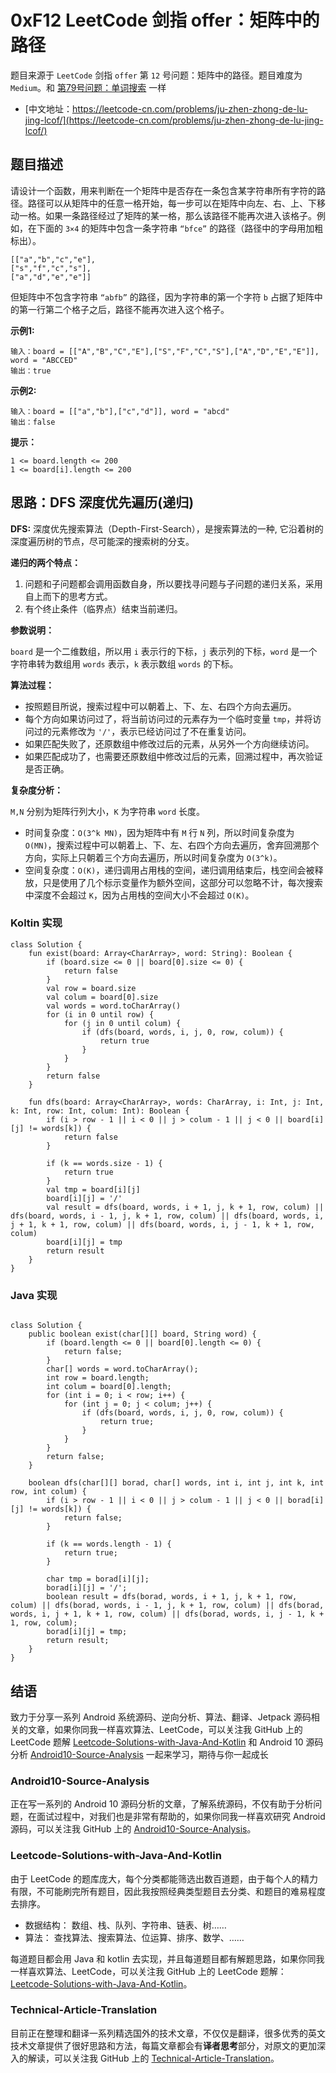 # 0xF12 LeetCode 剑指 offer：矩阵中的路径

题目来源于 `LeetCode` 剑指 `offer` 第 `12` 号问题：矩阵中的路径。题目难度为 `Medium`。和 [第79号问题：单词搜索](https://leetcode-cn.com/problems/word-search/) 一样

* [中文地址：https://leetcode-cn.com/problems/ju-zhen-zhong-de-lu-jing-lcof/](https://leetcode-cn.com/problems/ju-zhen-zhong-de-lu-jing-lcof/)

## 题目描述

请设计一个函数，用来判断在一个矩阵中是否存在一条包含某字符串所有字符的路径。路径可以从矩阵中的任意一格开始，每一步可以在矩阵中向左、右、上、下移动一格。如果一条路径经过了矩阵的某一格，那么该路径不能再次进入该格子。例如，在下面的 `3×4` 的矩阵中包含一条字符串 `“bfce”` 的路径（路径中的字母用加粗标出）。

```
[["a","b","c","e"],
["s","f","c","s"],
["a","d","e","e"]]
```

但矩阵中不包含字符串 `“abfb”` 的路径，因为字符串的第一个字符 `b` 占据了矩阵中的第一行第二个格子之后，路径不能再次进入这个格子。

**示例1:**

```
输入：board = [["A","B","C","E"],["S","F","C","S"],["A","D","E","E"]], word = "ABCCED"
输出：true
```

**示例2:**

```
输入：board = [["a","b"],["c","d"]], word = "abcd"
输出：false
```

**提示：**

```
1 <= board.length <= 200
1 <= board[i].length <= 200
```

## 思路：DFS 深度优先遍历(递归)

**DFS:** 深度优先搜索算法（Depth-First-Search），是搜索算法的一种, 它沿着树的深度遍历树的节点，尽可能深的搜索树的分支。

**递归的两个特点：**

1. 问题和子问题都会调用函数自身，所以要找寻问题与子问题的递归关系，采用自上而下的思考方式。
2. 有个终止条件（临界点）结束当前递归。

**参数说明：**

`board` 是一个二维数组，所以用 `i` 表示行的下标，`j` 表示列的下标，`word` 是一个字符串转为数组用 `words` 表示，`k` 表示数组 `words` 的下标。

**算法过程：**

* 按照题目所说，搜索过程中可以朝着上、下、左、右四个方向去遍历。
* 每个方向如果访问过了，将当前访问过的元素存为一个临时变量 `tmp`，并将访问过的元素修改为 `'/'`，表示已经访问过了不在重复访问。
* 如果匹配失败了，还原数组中修改过后的元素，从另外一个方向继续访问。
* 如果匹配成功了，也需要还原数组中修改过后的元素，回溯过程中，再次验证是否正确。
    
**复杂度分析：**

`M,N` 分别为矩阵行列大小，`K` 为字符串 `word` 长度。

* 时间复杂度：`O(3^k MN)`，因为矩阵中有 `M` 行 `N` 列，所以时间复杂度为 `O(MN)`，搜索过程中可以朝着上、下、左、右四个方向去遍历，舍弃回溯那个方向，实际上只朝着三个方向去遍历，所以时间复杂度为 `O(3^k)`。
* 空间复杂度：`O(K)`，递归调用占用栈的空间，递归调用结束后，栈空间会被释放，只是使用了几个标示变量作为额外空间，这部分可以忽略不计，每次搜索中深度不会超过 `K`，因为占用栈的空间大小不会超过 `O(K)`。

### Koltin 实现

```
class Solution {
    fun exist(board: Array<CharArray>, word: String): Boolean {
        if (board.size <= 0 || board[0].size <= 0) {
            return false
        }
        val row = board.size
        val colum = board[0].size
        val words = word.toCharArray()
        for (i in 0 until row) {
            for (j in 0 until colum) {
                if (dfs(board, words, i, j, 0, row, colum)) {
                    return true
                }
            }
        }
        return false
    }

    fun dfs(board: Array<CharArray>, words: CharArray, i: Int, j: Int, k: Int, row: Int, colum: Int): Boolean {
        if (i > row - 1 || i < 0 || j > colum - 1 || j < 0 || board[i][j] != words[k]) {
            return false
        }

        if (k == words.size - 1) {
            return true
        }
        val tmp = board[i][j]
        board[i][j] = '/'
        val result = dfs(board, words, i + 1, j, k + 1, row, colum) || dfs(board, words, i - 1, j, k + 1, row, colum) || dfs(board, words, i, j + 1, k + 1, row, colum) || dfs(board, words, i, j - 1, k + 1, row, colum)
        board[i][j] = tmp
        return result
    }
}
```

### Java 实现

```

class Solution {
    public boolean exist(char[][] board, String word) {
        if (board.length <= 0 || board[0].length <= 0) {
            return false;
        }
        char[] words = word.toCharArray();
        int row = board.length;
        int colum = board[0].length;
        for (int i = 0; i < row; i++) {
            for (int j = 0; j < colum; j++) {
                if (dfs(board, words, i, j, 0, row, colum)) {
                    return true;
                }
            }
        }
        return false;
    }

    boolean dfs(char[][] borad, char[] words, int i, int j, int k, int row, int colum) {
        if (i > row - 1 || i < 0 || j > colum - 1 || j < 0 || borad[i][j] != words[k]) {
            return false;
        }

        if (k == words.length - 1) {
            return true;
        }

        char tmp = borad[i][j];
        borad[i][j] = '/';
        boolean result = dfs(borad, words, i + 1, j, k + 1, row, colum) || dfs(borad, words, i - 1, j, k + 1, row, colum) || dfs(borad, words, i, j + 1, k + 1, row, colum) || dfs(borad, words, i, j - 1, k + 1, row, colum);
        borad[i][j] = tmp;
        return result;
    }
}
```

## 结语

致力于分享一系列 Android 系统源码、逆向分析、算法、翻译、Jetpack  源码相关的文章，如果你同我一样喜欢算法、LeetCode，可以关注我 GitHub 上的 LeetCode 题解 [Leetcode-Solutions-with-Java-And-Kotlin](https://github.com/hi-dhl/Leetcode-Solutions-with-Java-And-Kotlin) 和  Android 10 源码分析 [Android10-Source-Analysis](https://github.com/hi-dhl/Android10-Source-Analysis) 一起来学习，期待与你一起成长


### Android10-Source-Analysis

正在写一系列的 Android 10 源码分析的文章，了解系统源码，不仅有助于分析问题，在面试过程中，对我们也是非常有帮助的，如果你同我一样喜欢研究 Android 源码，可以关注我 GitHub 上的 [Android10-Source-Analysis](https://github.com/hi-dhl/Android10-Source-Analysis)。

### Leetcode-Solutions-with-Java-And-Kotlin

由于 LeetCode 的题库庞大，每个分类都能筛选出数百道题，由于每个人的精力有限，不可能刷完所有题目，因此我按照经典类型题目去分类、和题目的难易程度去排序。

* 数据结构： 数组、栈、队列、字符串、链表、树……
* 算法： 查找算法、搜索算法、位运算、排序、数学、……

每道题目都会用 Java 和 kotlin 去实现，并且每道题目都有解题思路，如果你同我一样喜欢算法、LeetCode，可以关注我 GitHub 上的 LeetCode 题解：[Leetcode-Solutions-with-Java-And-Kotlin](https://github.com/hi-dhl/Leetcode-Solutions-with-Java-And-Kotlin)。

### Technical-Article-Translation

目前正在整理和翻译一系列精选国外的技术文章，不仅仅是翻译，很多优秀的英文技术文章提供了很好思路和方法，每篇文章都会有**译者思考**部分，对原文的更加深入的解读，可以关注我 GitHub 上的 [Technical-Article-Translation](https://github.com/hi-dhl/Technical-Article-Translation)。


